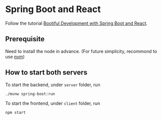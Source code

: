 # Spring Boot and React
Follow the tutorial [Bootiful Development with Spring Boot and React](https://developer.okta.com/blog/2017/12/06/bootiful-development-with-spring-boot-and-react).


## Prerequisite
Need to install the node in advance. (For future simplicity, recommond to use [nvm](https://github.com/creationix/nvm))

## How to start both servers
To start the backend, under `server` folder, run
```
./mvnw spring-boot:run
```

To start the frontend, under `client` folder, run
```
npm start
```
